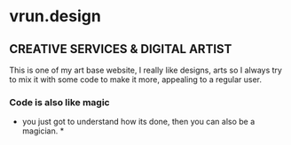 # vrun.design

## CREATIVE SERVICES & DIGITAL ARTIST

This is one of my art base website,
I really like designs, arts so I always try to mix it with some code to make it more, appealing to a regular user.

### Code is also like magic

- you just got to understand how its done, then you can also be a magician. \*
